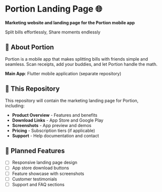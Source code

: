 # Portion Landing Page 🌐

**Marketing website and landing page for the Portion mobile app**

Split bills effortlessly, Share moments endlessly

## 📱 About Portion

Portion is a mobile app that makes splitting bills with friends simple and seamless. Scan receipts, add your buddies, and let Portion handle the math.

**Main App**: Flutter mobile application (separate repository)

## 🎯 This Repository

This repository will contain the marketing landing page for Portion, including:

- **Product Overview** - Features and benefits
- **Download Links** - App Store and Google Play
- **Screenshots** - App preview and demos
- **Pricing** - Subscription tiers (if applicable)
- **Support** - Help documentation and contact

## 🚀 Planned Features

- [ ] Responsive landing page design
- [ ] App store download buttons
- [ ] Feature showcase with screenshots
- [ ] Customer testimonials
- [ ] Support and FAQ sections
